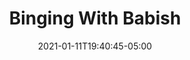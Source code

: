 ---
title: "Binging With Babish"
date: 2021-01-11T19:40:45-05:00
notes: "Cover and interior design <br>
Photography: Evan Sung <br>
Houghton Mifflin Harcourt
"
lead_image: "binging_with_babish/BingingWBabish_cover.png"
interior:
    - binging_with_babish/BingingWBabish_interior_01.png
    - binging_with_babish/BingingWBabish_interior_02.png
    - binging_with_babish/BingingWBabish_interior_03.png
    - binging_with_babish/BingingWBabish_interior_04.png
    - binging_with_babish/BingingWBabish_interior_05.png
    - binging_with_babish/BingingWBabish_interior_06.png
    - binging_with_babish/BingingWBabish_interior_07.png
    - binging_with_babish/BingingWBabish_interior_08.png
    - binging_with_babish/BingingWBabish_interior_09.png
    - binging_with_babish/BingingWBabish_interior_10.png
    
---